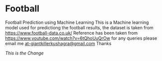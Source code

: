 # Football
Football Prediction using Machine Learning
This is a Machine learning model used for predictiong the football results, the dataset is taken from https://www.football-data.co.uk/
Reference has been taken from https://www.youtube.com/watch?v=6tQhoUuQrOw
for any queries please email me at-giantkillerkushagra@gmail.com
Thanks

*This is the Change*